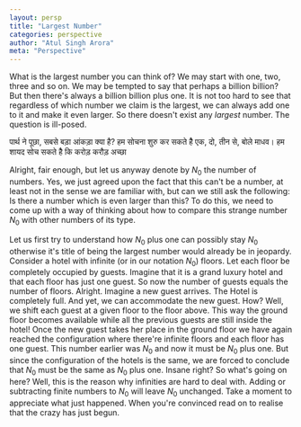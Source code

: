 ```yaml
---
layout: persp
title: "Largest Number"
categories: perspective
author: "Atul Singh Arora"
meta: "Perspective"
---
```


What is the largest number you can think of? We may start with one, two, three and so on. We may be tempted to say that perhaps a billion billion? But then there's always a billion billion plus one. It is not too hard to see that regardless of which number we claim is the largest, we can always add one to it and make it even larger. So there doesn't exist any *largest* number. The question is ill-posed. 

पार्थ ने पूछा, सबसे बड़ा आंकड़ा क्या है? हम सोचना शुरु कर सकते हैै एक, दो, तीन से, बोले माधव। हम शायद सोच सकते हैै कि करोड़ करौड़ अच्छा 

Alright, fair enough, but let us anyway denote by $N_0$ the number of numbers. Yes, we just agreed upon the fact that this can't be a number, at least not in the sense we are familiar with, but can we still ask the following: Is there a number which is even larger than this? To do this, we need to come up with a way of thinking about how to compare this strange number $N_0$ with other numbers of its type.

Let us first try to understand how $N_0$ plus one can possibly stay $N_0$ otherwise it's title of being the largest number would already be in jeopardy. Consider a hotel with infinite (or in our notation $N_0$) floors. Let each floor be completely occupied by guests. Imagine that it is a grand luxury hotel and that each floor has just one guest. So now the number of guests equals the number of floors. Alright. Imagine a new guest arrives. The Hotel is completely full. And yet, we can accommodate the new guest. How? Well, we shift each guest at a given floor to the floor above. This way the ground floor becomes available while all the previous guests are still inside the hotel! Once the new guest takes her place in the ground floor we have again reached the configuration where there're infinite floors and each floor has one guest. This number earlier was $N_0$ and now it must be $N_0$ plus one. But since the configuration of the hotels is the same, we are forced to conclude that $N_0$ must be the same as $N_0$ plus one. Insane right? So what's going on here? Well, this is the reason why infinities are hard to deal with. Adding  or subtracting finite numbers to $N_0$ will leave $N_0$ unchanged. Take a moment to appreciate what just happened. When you're convinced read on to realise that the crazy has just begun.



